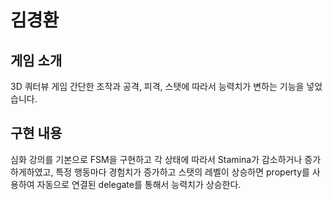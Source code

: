 # 김경환
## 게임 소개
3D 쿼터뷰 게임
간단한 조작과 공격, 피격, 스탯에 따라서 능력치가 변하는 기능을 넣었습니다.
## 구현 내용
심화 강의를 기본으로 FSM을 구현하고 각 상태에 따라서 Stamina가 감소하거나 증가하게하였고,
특정 행동마다 경험치가 증가하고 스탯의 레벨이 상승하면 property를 사용하여 자동으로 연결된 delegate를 통해서 능력치가 상승한다.
